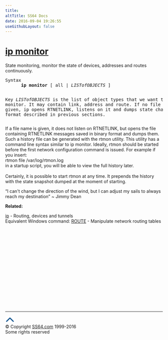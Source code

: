 ```yaml
---
title:
altTitle: SS64 Docs
date: 2016-09-04 19:26:55
useGithubLayout: false
---
```

<!-- #BeginLibraryItem "/Library/head_bash.lbi" --><!-- #EndLibraryItem --><h1><a href="ip.html">ip monitor</a></h1>
<p>State monitoring, monitor the state of devices, addresses and routes continuously.</p>
<pre>Syntax
      <b>ip monitor</b> [ all | <i>LISTofOBJECTS</i> ]

Key
   <i>LISTofOBJECTS</i> is the list of object types that we want to monitor.
   It may contain link, address and route.
   If no file argument is given, ip opens RTNETLINK, listens on it and dumps state
   changes in the format described in previous sections.</pre>
<p> If a file name is given, it does not listen on RTNETLINK, but opens the file containing RTNETLINK messages saved in binary format and dumps them. Such a history file can be generated with the rtmon utility. This utility has a command line syntax similar to ip monitor. Ideally, rtmon should be started before the first network configuration command is issued. For example if you insert:<br>
 <span class="code">rtmon file /var/log/rtmon.log </span><br>
in a startup script, you will be able to view the full history later.<br>
<br>
Certainly, it is possible to start rtmon at any time. It prepends the history with the state snapshot dumped at the moment of starting.<br>
</p>
<p class="quote">“I can't change the direction of the wind, but I can adjust my sails to always reach my destination” ~ Jimmy Dean</p><p><b>Related:</b></p>
<p><a href="ip.html">ip</a> - Routing, devices and tunnels<br>
Equivalent Windows  command: <a href="../nt/route.html">ROUTE</a> - Manipulate network routing tables</p><!-- #BeginLibraryItem "/Library/foot_bash.lbi" --><p>
<!-- bash300 -->
<ins class="adsbygoogle" style="display:inline-block;width:300px;height:250px" data-ad-client="ca-pub-6140977852749469" data-ad-slot="4615356305"></ins>
<script>
(adsbygoogle = window.adsbygoogle || []).push({});
</script></p>
<hr>
<div id="bl" class="footer"><a href="ip-monitor.html#"><img src="../images/top.png" width="30" height="22" alt="Back to the Top"></a></div>
<div id="br" class="footer, tagline">© Copyright <a href="http://ss64.com/">SS64.com</a> 1999-2016<br>
Some rights reserved</div><!-- #EndLibraryItem -->

